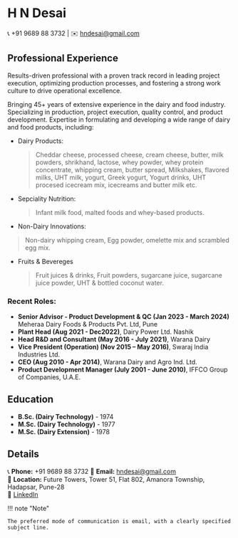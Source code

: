 <!-- ---
hide:
  - navigation
  - toc
--- -->


# H N Desai
📞 +91 9689 88 3732 | ✉️ hndesai@gmail.com

## Professional Experience

Results-driven professional with a proven track record in leading project execution, optimizing production processes, and fostering a strong work culture to drive operational excellence.

Bringing 45+ years of extensive experience in the dairy and food industry. Specializing in production, project execution, quality control, and product development. Expertise in formulating and developing a wide range of dairy and food products, including:

* Dairy Products:
  > Cheddar cheese, processed cheese, cream cheese, butter, milk powders, shrikhand, lactose, whey powder, whey protein concentrate, whipping cream, butter spread, Milkshakes, flavored milks, UHT milk, yogurt, Greek yogurt, Yogurt drinks, UHT procesed icecream mix, icecreams and butter milk etc.

* Sepciality Nutrition:  
  > Infant milk food, malted foods and whey-based products.

* Non-Dairy Innovations: 
 > Non-dairy whipping cream, Egg powder, omelette mix and scrambled egg mix.

* Fruits & Bevereges 
  > Fruit juices & drinks, Fruit powders, sugarcane juice, sugarcane juice powder, UHT & bottled coconut water.

 


### Recent Roles:
- **Senior Advisor - Product Development & QC (Jan 2023 - March 2024)** Meheraa Dairy Foods & Products Pvt. Ltd, Pune
- **Plant Head (Aug 2021 - Dec2022)**, Dairy Power Ltd. Nashik
- **Head R&D and Consultant (May 2016 - July 2021)**, Warana Dairy
- **Vice President (Operation) (Nov 2015 – May 2016)**, Swaraj India Industries Ltd.
- **CEO (Aug 2010 - Apr 2014)**, Warana Dairy and Agro Ind. Ltd.
- **Product Development Manager (July 2001 - June 2010)**, IFFCO Group of Companies, U.A.E.


## Education
- **B.Sc. (Dairy Technology)** - 1974
- **M.Sc. (Dairy Technology)** - 1977
- **M.Sc. (Dairy Extension)** - 1978


## Details

📞 **Phone:** +91 9689 88 3732
📧 **Email:** hndesai@gmail.com  
📍 **Location:** Future Towers, Tower 51, Flat 802, Amanora Township, Hadapsar, Pune-28  
💼 [LinkedIn](https://www.linkedin.com/in/hndesai/)  


!!! note "Note"

    The preferred mode of communication is email, with a clearly specified subject line.